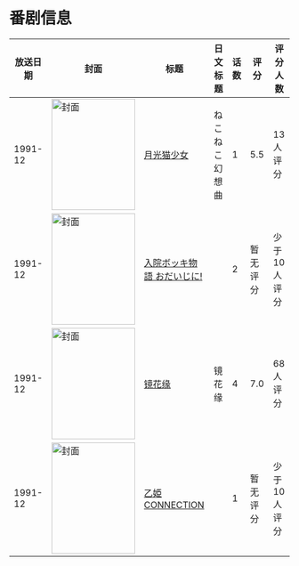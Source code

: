# 番剧信息

|放送日期|封面|标题|日文标题|话数|评分|评分人数|
|---|---|---|---|---|---|---|
|1991-12|<img src="//lain.bgm.tv/pic/cover/c/9c/38/112470_KJKgE.jpg" alt="封面" style="width:150px;height:200px;object-fit:cover;">|[月光猫少女](https://bangumi.tv/subject/112470)|ねこねこ幻想曲|1|5.5|13人评分|
|1991-12|<img src="//lain.bgm.tv/pic/cover/c/d8/70/130058_XvpJX.jpg" alt="封面" style="width:150px;height:200px;object-fit:cover;">|[入院ボッキ物語 おだいじに!](https://bangumi.tv/subject/130058)||2|暂无评分|少于10人评分|
|1991-12|<img src="//lain.bgm.tv/pic/cover/c/a5/a1/111317_5mZmq.jpg" alt="封面" style="width:150px;height:200px;object-fit:cover;">|[镜花缘](https://bangumi.tv/subject/111317)|镜花缘|4|7.0|68人评分|
|1991-12|<img src="//lain.bgm.tv/pic/cover/c/f0/ec/113005_1jJjT.jpg" alt="封面" style="width:150px;height:200px;object-fit:cover;">|[乙姫CONNECTION](https://bangumi.tv/subject/113005)||1|暂无评分|少于10人评分|
